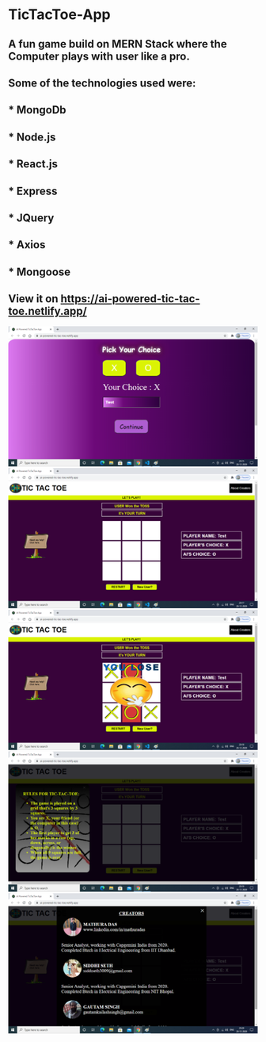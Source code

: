 # TicTacToe-App

## A fun game build on MERN Stack where the Computer plays with user like a pro.
## Some of the technologies used were:
## * MongoDb
## * Node.js
## * React.js
## * Express
## * JQuery
## * Axios
## * Mongoose

## View it on https://ai-powered-tic-tac-toe.netlify.app/

![](images/SignUp.png)
![](images/Game.png)
![](images/GameLose.png)
![](images/Rules.png)
![](images/creators.png)
